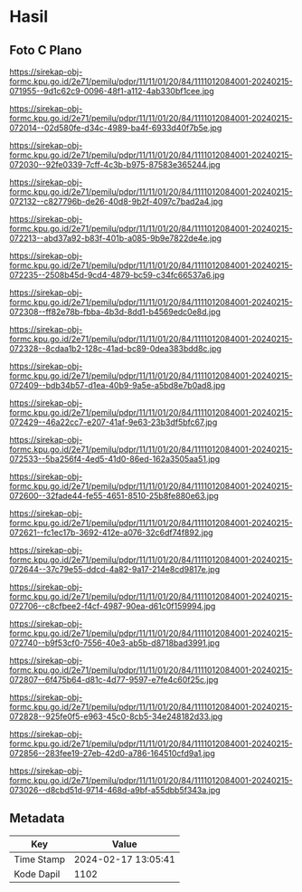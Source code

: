 # Hasil

## Foto C Plano

https://sirekap-obj-formc.kpu.go.id/2e71/pemilu/pdpr/11/11/01/20/84/1111012084001-20240215-071955--9d1c62c9-0096-48f1-a112-4ab330bf1cee.jpg

https://sirekap-obj-formc.kpu.go.id/2e71/pemilu/pdpr/11/11/01/20/84/1111012084001-20240215-072014--02d580fe-d34c-4989-ba4f-6933d40f7b5e.jpg

https://sirekap-obj-formc.kpu.go.id/2e71/pemilu/pdpr/11/11/01/20/84/1111012084001-20240215-072030--92fe0339-7cff-4c3b-b975-87583e365244.jpg

https://sirekap-obj-formc.kpu.go.id/2e71/pemilu/pdpr/11/11/01/20/84/1111012084001-20240215-072132--c827796b-de26-40d8-9b2f-4097c7bad2a4.jpg

https://sirekap-obj-formc.kpu.go.id/2e71/pemilu/pdpr/11/11/01/20/84/1111012084001-20240215-072213--abd37a92-b83f-401b-a085-9b9e7822de4e.jpg

https://sirekap-obj-formc.kpu.go.id/2e71/pemilu/pdpr/11/11/01/20/84/1111012084001-20240215-072235--2508b45d-9cd4-4879-bc59-c34fc66537a6.jpg

https://sirekap-obj-formc.kpu.go.id/2e71/pemilu/pdpr/11/11/01/20/84/1111012084001-20240215-072308--ff82e78b-fbba-4b3d-8dd1-b4569edc0e8d.jpg

https://sirekap-obj-formc.kpu.go.id/2e71/pemilu/pdpr/11/11/01/20/84/1111012084001-20240215-072328--8cdaa1b2-128c-41ad-bc89-0dea383bdd8c.jpg

https://sirekap-obj-formc.kpu.go.id/2e71/pemilu/pdpr/11/11/01/20/84/1111012084001-20240215-072409--bdb34b57-d1ea-40b9-9a5e-a5bd8e7b0ad8.jpg

https://sirekap-obj-formc.kpu.go.id/2e71/pemilu/pdpr/11/11/01/20/84/1111012084001-20240215-072429--46a22cc7-e207-41af-9e63-23b3df5bfc67.jpg

https://sirekap-obj-formc.kpu.go.id/2e71/pemilu/pdpr/11/11/01/20/84/1111012084001-20240215-072533--5ba256f4-4ed5-41d0-86ed-162a3505aa51.jpg

https://sirekap-obj-formc.kpu.go.id/2e71/pemilu/pdpr/11/11/01/20/84/1111012084001-20240215-072600--32fade44-fe55-4651-8510-25b8fe880e63.jpg

https://sirekap-obj-formc.kpu.go.id/2e71/pemilu/pdpr/11/11/01/20/84/1111012084001-20240215-072621--fc1ec17b-3692-412e-a076-32c6df74f892.jpg

https://sirekap-obj-formc.kpu.go.id/2e71/pemilu/pdpr/11/11/01/20/84/1111012084001-20240215-072644--37c79e55-ddcd-4a82-9a17-214e8cd9817e.jpg

https://sirekap-obj-formc.kpu.go.id/2e71/pemilu/pdpr/11/11/01/20/84/1111012084001-20240215-072706--c8cfbee2-f4cf-4987-90ea-d61c0f159994.jpg

https://sirekap-obj-formc.kpu.go.id/2e71/pemilu/pdpr/11/11/01/20/84/1111012084001-20240215-072740--b9f53cf0-7556-40e3-ab5b-d8718bad3991.jpg

https://sirekap-obj-formc.kpu.go.id/2e71/pemilu/pdpr/11/11/01/20/84/1111012084001-20240215-072807--6f475b64-d81c-4d77-9597-e7fe4c60f25c.jpg

https://sirekap-obj-formc.kpu.go.id/2e71/pemilu/pdpr/11/11/01/20/84/1111012084001-20240215-072828--925fe0f5-e963-45c0-8cb5-34e248182d33.jpg

https://sirekap-obj-formc.kpu.go.id/2e71/pemilu/pdpr/11/11/01/20/84/1111012084001-20240215-072856--283fee19-27eb-42d0-a786-164510cfd9a1.jpg

https://sirekap-obj-formc.kpu.go.id/2e71/pemilu/pdpr/11/11/01/20/84/1111012084001-20240215-073026--d8cbd51d-9714-468d-a9bf-a55dbb5f343a.jpg


## Metadata

| Key        | Value               |
| ---------- | ------------------- |
| Time Stamp | 2024-02-17 13:05:41 |
| Kode Dapil | 1102                |



